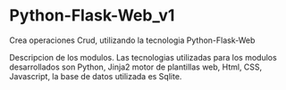 # Python-Flask-Web_v1
Crea operaciones Crud, utilizando la tecnologia Python-Flask-Web

Descripcion de los modulos.
Las tecnologias utilizadas para los modulos desarrollados son Python, Jinja2 motor de plantillas web, Html, CSS, Javascript, la base de datos utilizada es Sqlite.

